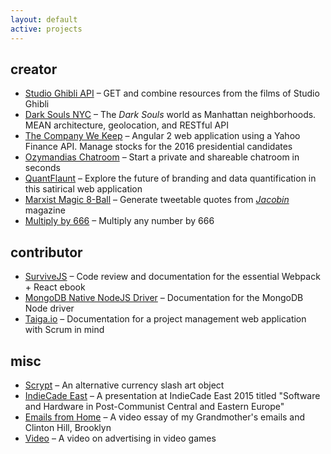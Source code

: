 ```yaml
---
layout: default
active: projects
---
```

<div class="page-section short">
    <div class="container flex">
        <div>
            <div>
                <h2>creator</h2>
                <ul>
                <li>
                    <a class="link" href='https://ghibliapi.herokuapp.com/'>Studio Ghibli API</a>
                     – GET and combine resources from the films of Studio Ghibli</li>
                <li>
                    <a class="link" href='https://darksoulsnyc.herokuapp.com/'>Dark Souls NYC</a>
                     – The <em>Dark Souls</em> world as Manhattan neighborhoods. MEAN architecture, geolocation, and RESTful API</li>
                <li>
                    <a class="link" href='https://jamesanaipakos.com/thecompanywekeep/'>The Company We Keep</a>
                     – Angular 2 web application using a Yahoo Finance API. Manage stocks for the 2016 presidential candidates</li>
                 <li>
                    <a class="link"  href='2015-11-01-Ozymandias-Chatroom'>Ozymandias Chatroom</a>
                     – Start a private and shareable chatroom in seconds</li>
                <li>
                    <a class="link" href='2015-09-01-QuantFlaunt-Overview'>QuantFlaunt</a>
                     – Explore the future of branding and data quantification in this satirical web application</li>
                <li>
                    <a class="link" href='https://jamesanaipakos.com/Marx-Magic-8-ball'>Marxist Magic 8-Ball</a>
                     – Generate tweetable quotes from <a href="https:jacobinmag.com" class="link"><em>Jacobin</em></a> magazine</li>
                <li>
                    <a class="link" href='https://jamesanaipakos.com/multiply-by-666/'>Multiply by 666</a>
                    – Multiply any number by 666</li>
                </ul>
                <h2>contributor</h2>
                <ul>
                <li>
                    <a class="link" href="https://survivejs.com/" alt="SurviveJS">SurviveJS</a>
                     – Code review and documentation for the essential Webpack + React ebook</li>
                <li>
                    <a class="link" href="https://github.com/mongodb/node-mongodb-native" alt="MongoDB">MongoDB Native NodeJS Driver</a>
                     – Documentation for the MongoDB Node driver</li>
                <li>
                    <a class="link" href="https://taiga.io" alt="Taiga">Taiga.io</a>
                     – Documentation for a project management web application with Scrum in mind</li>
                </ul>
                <h2>misc</h2>
                <ul>
                <li>
                    <a class="link" href='https://csalateral.org/issue3/ecologies/boluk'>Scrypt</a>
                     – An alternative currency slash art object</li>
                <li>
                    <a class="link"  href='https://vimeo.com/120022906'>IndieCade East</a>
                     – A presentation at IndieCade East 2015 titled "Software and Hardware in Post-Communist Central and Eastern Europe"</li>
                <li>
                    <a class="link"  title="Letters Vimeo" href='https://www.youtube.com/watch?v=AOa1aX8Ehek'>Emails from Home</a>
                     – A video essay of my Grandmother's emails and Clinton Hill, Brooklyn</li>
                <li>
                    <a class="link"  href="https://www.youtube.com/watch?v=u0J6l82ipT0" title="Fiction YouTube" >Video</a>
                     – A video on advertising in video games</li>
                </ul>
            </div>
        </div>
    </div>
</div>

